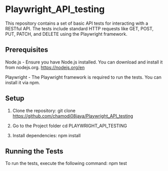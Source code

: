 # Playwright_API_testing
This repository contains a set of basic API tests for interacting with a RESTful API. The tests include standard HTTP requests like GET, POST, PUT, PATCH, and DELETE using the Playwright framework.

## Prerequisites
Node.js - Ensure you have Node.js installed. You can download and install it from nodejs.org. https://nodejs.org/en

Playwright - The Playwright framework is required to run the tests. You can install it via npm.

## Setup
1. Clone the repository:
git clone https://github.com/chamodi08jaya/Playwright_API_testing

2. Go to the Project folder
cd PLAYWRIGHT_API_TESTING

3. Install dependencies:
npm install

## Running the Tests
To run the tests, execute the following command:
npm test

